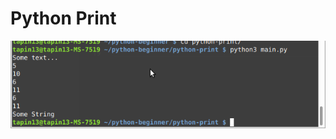 # Python Print

![alt text](https://github.com/tapin13/python-beginner/blob/master/print/screenshot.png)
